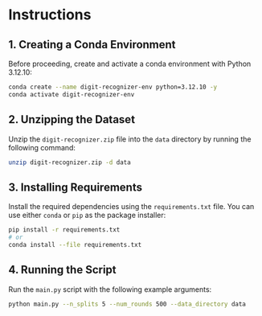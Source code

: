 # Instructions

## 1. Creating a Conda Environment
Before proceeding, create and activate a conda environment with Python 3.12.10:
```bash
conda create --name digit-recognizer-env python=3.12.10 -y
conda activate digit-recognizer-env
```

## 2. Unzipping the Dataset
Unzip the `digit-recognizer.zip` file into the `data` directory by running the following command:
```bash
unzip digit-recognizer.zip -d data
```

## 3. Installing Requirements
Install the required dependencies using the `requirements.txt` file. You can use either `conda` or `pip` as the package installer:
```bash
pip install -r requirements.txt
# or
conda install --file requirements.txt
```

## 4. Running the Script
Run the `main.py` script with the following example arguments:
```bash
python main.py --n_splits 5 --num_rounds 500 --data_directory data
```